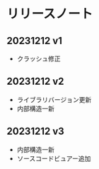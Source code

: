 # リリースノート

## 20231212 v1
- クラッシュ修正

## 20231212 v2
- ライブラリバージョン更新
- 内部構造一新

## 20231212 v3
- 内部構造一新
- ソースコードビュアー追加
